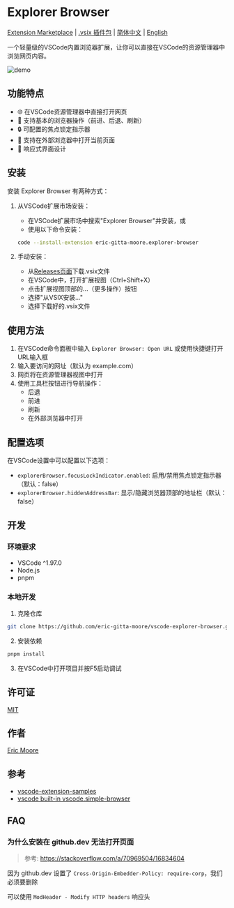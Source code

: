 # Explorer Browser

[Extension Marketplace](https://marketplace.visualstudio.com/items?itemName=eric-gitta-moore.explorer-browser) | [.vsix 插件包](https://github.com/eric-gitta-moore/vscode-explorer-browser/releases) | [简体中文](README.CN.md) | [English](./README.md)

一个轻量级的VSCode内置浏览器扩展，让你可以直接在VSCode的资源管理器中浏览网页内容。

![demo](https://github.com/user-attachments/assets/8ffe4298-358b-44cb-86ee-191d0a0f0292)

## 功能特点

- 🌐 在VSCode资源管理器中直接打开网页
- 🔄 支持基本的浏览器操作（前进、后退、刷新）
- 🔒 可配置的焦点锁定指示器
- 🔗 支持在外部浏览器中打开当前页面
- 📱 响应式界面设计

## 安装

安装 Explorer Browser 有两种方式：

1. 从VSCode扩展市场安装：
   - 在VSCode扩展市场中搜索"Explorer Browser"并安装，或
   - 使用以下命令安装：
   ```bash
   code --install-extension eric-gitta-moore.explorer-browser
   ```

2. 手动安装：
   - 从[Releases页面](https://github.com/eric-gitta-moore/vscode-explorer-browser/releases)下载.vsix文件
   - 在VSCode中，打开扩展视图（Ctrl+Shift+X）
   - 点击扩展视图顶部的...（更多操作）按钮
   - 选择"从VSIX安装..."
   - 选择下载好的.vsix文件

## 使用方法

1. 在VSCode命令面板中输入 `Explorer Browser: Open URL` 或使用快捷键打开URL输入框
2. 输入要访问的网址（默认为 example.com）
3. 网页将在资源管理器视图中打开
4. 使用工具栏按钮进行导航操作：
   - 后退
   - 前进
   - 刷新
   - 在外部浏览器中打开

## 配置选项

在VSCode设置中可以配置以下选项：

- `explorerBrowser.focusLockIndicator.enabled`: 启用/禁用焦点锁定指示器（默认：false）
- `explorerBrowser.hiddenAddressBar`: 显示/隐藏浏览器顶部的地址栏（默认：false）

## 开发

### 环境要求

- VSCode ^1.97.0
- Node.js
- pnpm

### 本地开发

1. 克隆仓库
```bash
git clone https://github.com/eric-gitta-moore/vscode-explorer-browser.git
```

2. 安装依赖
```bash
pnpm install
```

3. 在VSCode中打开项目并按F5启动调试

## 许可证

[MIT](LICENSE)

## 作者

[Eric Moore](https://github.com/eric-gitta-moore)

## 参考
- [vscode-extension-samples](https://github.com/microsoft/vscode-extension-samples)
- [vscode built-in vscode.simple-browser](https://github.com/microsoft/vscode/tree/main/extensions/simple-browser)

## FAQ

### 为什么安装在 github.dev 无法打开页面

> 参考: https://stackoverflow.com/a/70969504/16834604

因为 github.dev 设置了 `Cross-Origin-Embedder-Policy: require-corp`，我们必须要删除

可以使用 `ModHeader - Modify HTTP headers` 响应头